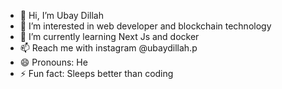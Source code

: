 - 👋 Hi, I’m Ubay Dillah
- 👀 I’m interested in web developer and blockchain technology
- 🌱 I’m currently learning Next Js and docker
- 📫 Reach me with instagram @ubaydillah.p
- 😄 Pronouns: He
- ⚡ Fun fact: Sleeps better than coding

<!---
ubaydillah1/ubaydillah1 is a ✨ special ✨ repository because its `README.md` (this file) appears on your GitHub profile.
You can click the Preview link to take a look at your changes.
--->
